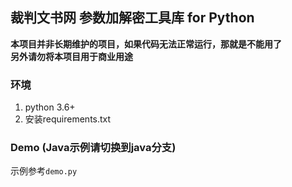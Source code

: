 ## 裁判文书网 参数加解密工具库 for Python

**本项目并非长期维护的项目，如果代码无法正常运行，那就是不能用了  
另外请勿将本项目用于商业用途**

### 环境
1. python 3.6+
2. 安装requirements.txt

### Demo (Java示例请切换到java分支)
示例参考`demo.py`
